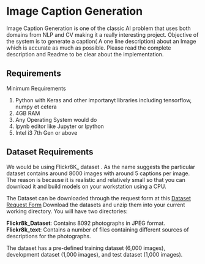 # Image Caption Generation

Image Caption Generation is one of the classic AI problem that uses both domains from NLP and CV making it a really interesting project. Objective of the system is to generate a caption( A one line description) about an Image which is accurate as much as possible. Please read the complete description and Readme to be clear about the implementation.

## Requirements

Minimum Requirements

1. Python with Keras and other importanyt libraries including tensorflow, numpy et cetera
2. 4GB RAM
3. Any Operating System would do
4. Ipynb editor like Jupyter or Ipython
5. Intel i3 7th Gen or above 

## Dataset Requirements 

We would be using Flickr8K_ dataset . As the name suggests the particular dataset contains around 8000 images with around 5 captions per image. The reason is because it is realistic and relatively small so that you can download it and build models on your workstation using a CPU.

The Dataset can be downloaded through the request form at this [Dataset Request Form](https://illinois.edu/fb/sec/1713398)
Download the datasets and unzip them into your current working directory. You will have two directories:

**Flickr8k_Dataset**: Contains 8092 photographs in JPEG format.
**Flickr8k_text**: Contains a number of files containing different sources of descriptions for the photographs.

The dataset has a pre-defined training dataset (6,000 images), development dataset (1,000 images), and test dataset (1,000 images).
